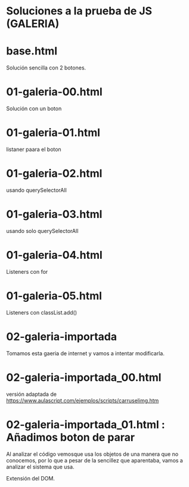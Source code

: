 

# Soluciones a la prueba de JS (GALERIA)

# base.html 
Solución sencilla con 2 botones.
# 01-galeria-00.html
Solución con un  boton
# 01-galeria-01.html
listaner paara el boton
# 01-galeria-02.html
usando querySelectorAll 
# 01-galeria-03.html
usando solo querySelectorAll
# 01-galeria-04.html
Listeners con for 
# 01-galeria-05.html
Listeners con classList.add()  

# 02-galeria-importada
Tomamos esta gaeria de internet y vamos a intentar modificarla.
# 02-galeria-importada_00.html  
versión adaptada de https://www.aulascript.com/ejemplos/scripts/carruselimg.htm
# 02-galeria-importada_01.html : Añadimos boton de parar


Al analizar el código vemosque usa  los objetos de una manera que no conocemos, por lo que a pesar de la sencillez que aparentaba, vamos a analizar el sistema que usa.

Extensión del DOM.





